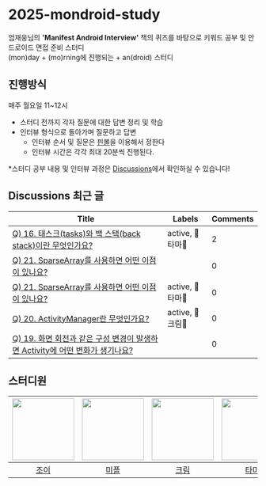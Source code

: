# 2025-mondroid-study
엄재웅님의 **'Manifest Android Interview'** 책의 퀴즈를 바탕으로 키워드 공부 및 안드로이드 면접 준비 스터디  
(mon)day + (mo)rning에 진행되는 + an(droid) 스터디

## 진행방식
매주 월요일 11~12시

- 스터디 전까지 각자 질문에 대한 답변 정리 및 학습
- 인터뷰 형식으로 돌아가며 질문하고 답변
  - 인터뷰 순서 및 질문은 [핀볼](https://lazygyu.github.io/roulette/)을 이용해서 정한다
  - 인터뷰 시간은 각각 최대 20분씩 진행된다.

*스터디 공부 내용 및 인터뷰 과정은 [Discussions](https://github.com/woowacourse-study/2025-mondroid-study/discussions)에서 확인하실 수 있습니다!

## Discussions 최근 글
<!-- discussions-list-start -->
| Title | Labels | Comments |
|-------|--------|----------|
| [Q) 16. 태스크(tasks)와 백 스택(back stack)이란 무엇인가요?](https://github.com/woowacourse-study/2025-mondroid-study/discussions/21) | active, 🦦타마🦦 | 2 |
| [Q) 21. SparseArray를 사용하면 어떤 이점이 있나요?](https://github.com/woowacourse-study/2025-mondroid-study/discussions/26) |  | 0 |
| [Q) 21. SparseArray를 사용하면 어떤 이점이 있나요?](https://github.com/woowacourse-study/2025-mondroid-study/discussions/27) | active, 🦦타마🦦 | 0 |
| [Q) 20. ActivityManager란 무엇인가요?](https://github.com/woowacourse-study/2025-mondroid-study/discussions/25) | active, 🍦크림🍦 | 0 |
| [Q) 19. 화면 회전과 같은 구성 변경이 발생하면 Activity에 어떤 변화가 생기나요?](https://github.com/woowacourse-study/2025-mondroid-study/discussions/24) |  | 0 |
<!-- discussions-list-end -->

## 스터디원
| <img src="https://github.com/gahyunkim.png" width="125"/> |<img src="https://github.com/HamBeomJoon.png" width="125"/>| <img src="https://github.com/ijh1298.png" width="125"/> | <img src="https://github.com/etama123.png" width="125"/> |
|:---------:|:---------:|:---------:|:---------:|
|[조이](https://github.com/gahyunkim)</br>|[미플](https://github.com/HamBeomJoon)</br>|[크림](https://github.com/ijh1298)</br>|[타마](https://github.com/etama123)</br>|
</br>
